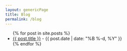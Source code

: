 ```yaml
---
layout: genericPage
title: Blog
permalink: /blog
---
```


<ul>
  {% for post in site.posts %}
    <li>
      <a href="{{ post.url }}">{{ post.title }}</a> - {{ post.date | date: "%B %-d, %Y" }}  
    </li>
  {% endfor %}
</ul>